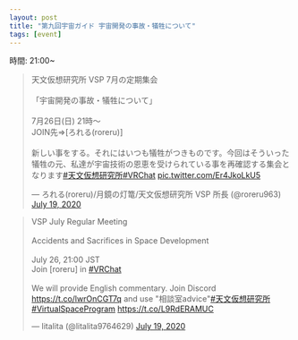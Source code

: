 ```yaml
---
layout: post
title: "第九回宇宙ガイド 宇宙開発の事故・犠牲について"
tags: [event]
---
```


時間: 21:00~

<blockquote class="twitter-tweet" data-theme="dark"><p lang="ja" dir="ltr">天文仮想研究所 VSP 7月の定期集会<br><br>「宇宙開発の事故・犠牲について」<br><br>7月26日(日) 21時～<br>JOIN先⇒[ろれる(roreru)]<br><br>新しい事をする。それにはいつも犠牲がつきものです。今回はそういった犠牲の元、私達が宇宙技術の恩恵を受けられている事を再確認する集会となります<a href="https://twitter.com/hashtag/%E5%A4%A9%E6%96%87%E4%BB%AE%E6%83%B3%E7%A0%94%E7%A9%B6%E6%89%80?src=hash&amp;ref_src=twsrc%5Etfw">#天文仮想研究所</a><a href="https://twitter.com/hashtag/VRChat?src=hash&amp;ref_src=twsrc%5Etfw">#VRChat</a> <a href="https://t.co/Er4JkoLkU5">pic.twitter.com/Er4JkoLkU5</a></p>&mdash; ろれる(roreru)/月鏡の灯篭/天文仮想研究所 VSP 所長 (@roreru963) <a href="https://twitter.com/roreru963/status/1284864351413825538?ref_src=twsrc%5Etfw">July 19, 2020</a></blockquote> <script async src="https://platform.twitter.com/widgets.js" charset="utf-8"></script>

<blockquote class="twitter-tweet" data-theme="dark"><p lang="en" dir="ltr">VSP July Regular Meeting<br><br>Accidents and Sacrifices in Space Development<br><br>July 26, 21:00 JST<br>Join [roreru] in <a href="https://twitter.com/hashtag/VRChat?src=hash&amp;ref_src=twsrc%5Etfw">#VRChat</a><br><br>We will provide English commentary. Join Discord <a href="https://t.co/lwrOnCGT7q">https://t.co/lwrOnCGT7q</a> and use &quot;相談室advice&quot;<a href="https://twitter.com/hashtag/%E5%A4%A9%E6%96%87%E4%BB%AE%E6%83%B3%E7%A0%94%E7%A9%B6%E6%89%80?src=hash&amp;ref_src=twsrc%5Etfw">#天文仮想研究所</a> <a href="https://twitter.com/hashtag/VirtualSpaceProgram?src=hash&amp;ref_src=twsrc%5Etfw">#VirtualSpaceProgram</a> <a href="https://t.co/L9RdERAMUC">https://t.co/L9RdERAMUC</a></p>&mdash; litalita (@litalita9764629) <a href="https://twitter.com/litalita9764629/status/1284963003050258434?ref_src=twsrc%5Etfw">July 19, 2020</a></blockquote> <script async src="https://platform.twitter.com/widgets.js" charset="utf-8"></script>

